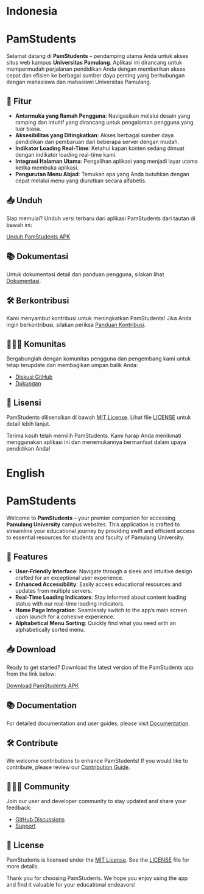 # Indonesia
# PamStudents

Selamat datang di **PamStudents** – pendamping utama Anda untuk akses situs web kampus **Universitas Pamulang**. Aplikasi ini dirancang untuk mempermudah perjalanan pendidikan Anda dengan memberikan akses cepat dan efisien ke berbagai sumber daya penting yang berhubungan dengan mahasiswa dan mahasiswi Universitas Pamulang.


## 🚀 Fitur

- **Antarmuka yang Ramah Pengguna**: Navigasikan melalui desain yang ramping dan intuitif yang dirancang untuk pengalaman pengguna yang luar biasa.
- **Aksesibilitas yang Ditingkatkan**: Akses berbagai sumber daya pendidikan dan pembaruan dari beberapa server dengan mudah.
- **Indikator Loading Real-Time**: Ketahui kapan konten sedang dimuat dengan indikator loading real-time kami.
- **Integrasi Halaman Utama**: Pengalihan aplikasi yang menjadi layar utama ketika membuka aplikasi.
- **Pengurutan Menu Abjad**: Temukan apa yang Anda butuhkan dengan cepat melalui menu yang diurutkan secara alfabetis.

## 📥 Unduh

Siap memulai? Unduh versi terbaru dari aplikasi PamStudents dari tautan di bawah ini:

[Unduh PamStudents APK](https://github.com/Xnuvers007/pamstudents/releases/download/v1.3.0/Pam.Students.apk)

## 📚 Dokumentasi

Untuk dokumentasi detail dan panduan pengguna, silakan lihat [Dokumentasi](https://github.com/Xnuvers007/pamstudents/wiki).

## 🛠️ Berkontribusi

Kami menyambut kontribusi untuk meningkatkan PamStudents! Jika Anda ingin berkontribusi, silakan periksa [Panduan Kontribusi](https://github.com/Xnuvers007/pamstudents/blob/main/CONTRIBUTING.md).

## 🧑‍🤝‍🧑 Komunitas

Bergabunglah dengan komunitas pengguna dan pengembang kami untuk tetap terupdate dan membagikan umpan balik Anda:

- [Diskusi GitHub](https://github.com/Xnuvers007/pamstudents/discussions)
- [Dukungan](https://github.com/Xnuvers007/pamstudents/issues)

## 📝 Lisensi

PamStudents dilisensikan di bawah [MIT License](https://opensource.org/licenses/MIT). Lihat file [LICENSE](https://github.com/Xnuvers007/pamstudents/blob/main/LICENSE) untuk detail lebih lanjut.

Terima kasih telah memilih PamStudents. Kami harap Anda menikmati menggunakan aplikasi ini dan menemukannya bermanfaat dalam upaya pendidikan Anda!

#
# English
# PamStudents

Welcome to **PamStudents** – your premier companion for accessing **Pamulang University** campus websites. This application is crafted to streamline your educational journey by providing swift and efficient access to essential resources for students and faculty of Pamulang University.

## 🚀 Features

- **User-Friendly Interface**: Navigate through a sleek and intuitive design crafted for an exceptional user experience.
- **Enhanced Accessibility**: Easily access educational resources and updates from multiple servers.
- **Real-Time Loading Indicators**: Stay informed about content loading status with our real-time loading indicators.
- **Home Page Integration**: Seamlessly switch to the app’s main screen upon launch for a cohesive experience.
- **Alphabetical Menu Sorting**: Quickly find what you need with an alphabetically sorted menu.

## 📥 Download

Ready to get started? Download the latest version of the PamStudents app from the link below:

[Download PamStudents APK](https://github.com/Xnuvers007/pamstudents/releases/download/v1.3.0/Pam.Students.apk)

## 📚 Documentation

For detailed documentation and user guides, please visit [Documentation](https://github.com/Xnuvers007/pamstudents/wiki).

## 🛠️ Contribute

We welcome contributions to enhance PamStudents! If you would like to contribute, please review our [Contribution Guide](https://github.com/Xnuvers007/pamstudents/blob/main/CONTRIBUTING.md).

## 🧑‍🤝‍🧑 Community

Join our user and developer community to stay updated and share your feedback:

- [GitHub Discussions](https://github.com/Xnuvers007/pamstudents/discussions)
- [Support](https://github.com/Xnuvers007/pamstudents/issues)

## 📝 License

PamStudents is licensed under the [MIT License](https://opensource.org/licenses/MIT). See the [LICENSE](https://github.com/Xnuvers007/pamstudents/blob/main/LICENSE) file for more details.

Thank you for choosing PamStudents. We hope you enjoy using the app and find it valuable for your educational endeavors!
